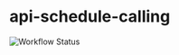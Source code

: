 # api-schedule-calling
![Workflow Status](https://github.com/green760223/api-schedule-calling/actions/workflows/schedule.yml/badge.svg)
